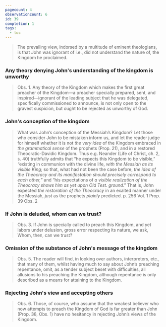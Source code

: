 ```yaml
---
pagecount: 4
observationcount: 6
id: 39
completion: 1
tags:
  - toc
---
```

>The prevailing view, indorsed by a multitude of eminent theologians, is that John was ignorant of i.e., did not understand the nature of, the Kingdom he proclaimed.
### Any theory denying John's understanding of the kingdom is unworthy
>Obs. 1. Any theory of the Kingdom which makes the first great preacher of the Kingdom—a preacher specially prepared, sent, and inspired—ignorant of the leading subject that he was delegated, specifically commissioned to announce, is not only open to the gravest suspicion, but ought to be rejected as unworthy of God.
### John's conception of the kingdom
>What was John’s conception of the Messiah’s Kingdom? Let those who consider John to be mistaken inform us, and let the reader judge for himself whether it is not *the very idea* of the Kingdom embraced in *the grammatical sense* of the prophets (Prop. 21), and in a restored Theocratic-Davidic Kingdom. Thus e.g. Neander (Life of Christ, ch. 2, s. 40) truthfully admits that “he expects this Kingdom to be visible,” “existing in communion with the divine life, *with the Messiah as its visible King*; so that, what had not been the case before, *the idea of the Theocracy and its manifestation should precisely correspond to each other,*” and “his expectations of *a visible realization of the Theocracy shows him as yet upon Old Test. ground*.” That is, John expected *the restoration of the Theocracy* in an exalted manner under the Messiah, *just* as the prophets *plainly* predicted.
>p. 256 Vol. 1 Prop. 39 Obs. 2
### If John is deluded, whom can we trust?
>Obs. 3. If John is specially called to preach this Kingdom, and yet labors under delusion, gross error respecting its nature, we ask, Whom, then, can we trust?
### Omission of the substance of John's message of the kingdom
>Obs. 5. The reader will find, in looking over authors, interpreters, etc., that many of them, whilst having much to say about John’s preaching repentance, omit, as a tender subject beset with difficulties, all allusions to his preaching the Kingdom, although repentance is only described as a means for attaining to the Kingdom.
### Rejecting John's view and accepting others
>Obs. 6. Those, of course, who assume that the weakest believer who now attempts to preach the Kingdom of God is far greater than John (Prop. 38, Obs. 1) have no hesitancy in rejecting John’s views of the Kingdom.